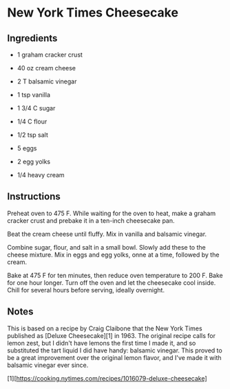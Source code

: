 # New York Times Cheesecake

## Ingredients

- 1 graham cracker crust

- 40 oz cream cheese
- 2 T balsamic vinegar
- 1 tsp vanilla

- 1 3/4 C sugar
- 1/4 C flour
- 1/2 tsp salt

- 5 eggs
- 2 egg yolks
- 1/4 heavy cream


## Instructions

Preheat oven to 475 F. While waiting for the oven to heat, make a graham cracker
crust and prebake it in a ten-inch cheesecake pan.

Beat the cream cheese until fluffy.  Mix in vanilla and balsamic vinegar.

Combine sugar, flour, and salt  in a small bowl.  Slowly add these to the cheese
mixture.  Mix in eggs and egg yolks, onne at a time, followed by the cream.

Bake at 475 F for ten minutes,  then reduce oven temperature to 200 F.  Bake for
one hour longer. Turn off the oven and let the cheesecake cool inside. Chill for
several hours before serving, ideally overnight.


## Notes

This is based on a recipe by Craig Claibone that the New York Times published as
[Deluxe Cheesecake][1] in 1963.  The original recipe calls for lemon zest, but I
didn't have lemons the first time I made it,  and so substituted the tart liquid
I did have handy:  balsamic vinegar.  This proved to be a great improvement over
the original lemon flavor, and I've made it with balsamic vinegar ever since.


[1][https://cooking.nytimes.com/recipes/1016079-deluxe-cheesecake]
